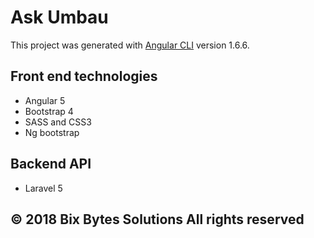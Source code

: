 # Ask Umbau

This project was generated with [Angular CLI](https://github.com/angular/angular-cli) version 1.6.6.

## Front end technologies

 - Angular 5
 - Bootstrap 4
 - SASS and CSS3
 - Ng bootstrap

## Backend API

  - Laravel 5
  
## © 2018    Bix Bytes Solutions All rights reserved
